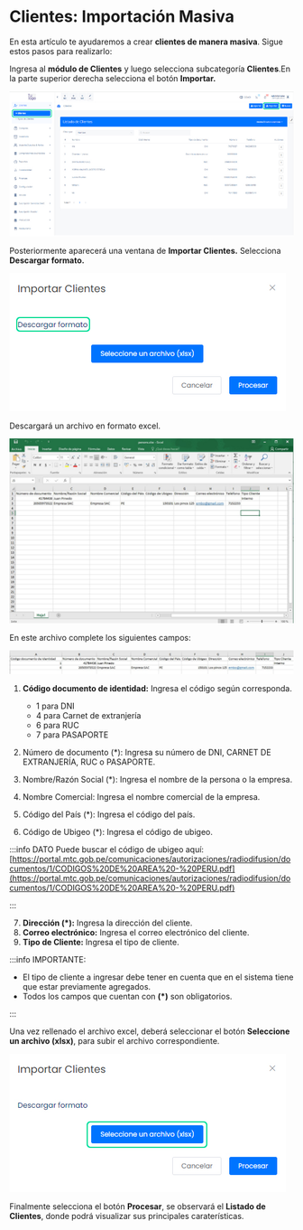 # Clientes: Importación Masiva

En esta artículo te ayudaremos a crear **clientes de manera masiva**. Sigue estos pasos para realizarlo:

Ingresa al **módulo de Clientes** y luego selecciona subcategoría **Clientes**.En la parte superior derecha selecciona el botón **Importar.**

![Alt text](img/Clientes_Importacion_Masiva_01.jpg)

Posteriormente aparecerá una ventana de **Importar Clientes.** Selecciona **Descargar formato.**

![Alt text](img/Clientes_Importacion_Masiva_02.jpg)

Descargará un archivo en formato excel.

![Alt text](img/Clientes_Importacion_Masiva_03.jpg)

En este archivo complete los siguientes campos:

![Alt text](img/Clientes_Importacion_Masiva_04.jpg)

1. **Código documento de identidad:** Ingresa el código según corresponda.
    * 1 para DNI
    * 4 para Carnet de extranjería
    * 6 para RUC
    * 7 para PASAPORTE

2.  Número de documento (*): Ingresa su número de DNI, CARNET DE EXTRANJERÍA, RUC o PASAPORTE.
3.  Nombre/Razón Social (*):  Ingresa el nombre de la persona o la empresa.
4.  Nombre Comercial: Ingresa el nombre comercial de la empresa.
5.  Código del País (*): Ingresa el código del país.
6. Código de Ubigeo (*): Ingresa el código de ubigeo.

:::info DATO
 Puede buscar el código de ubigeo aquí: [https://portal.mtc.gob.pe/comunicaciones/autorizaciones/radiodifusion/documentos/1/CODIGOS%20DE%20AREA%20-%20PERU.pdf](https://portal.mtc.gob.pe/comunicaciones/autorizaciones/radiodifusion/documentos/1/CODIGOS%20DE%20AREA%20-%20PERU.pdf)  

:::

7. **Dirección (*):** Ingresa la dirección del cliente.
8. **Correo electrónico:** Ingresa el correo electrónico del cliente.
9. **Tipo de Cliente:** Ingresa el tipo de cliente.

:::info IMPORTANTE:

* El tipo de cliente a ingresar debe tener en cuenta que en el sistema tiene que estar previamente agregados.
* Todos los campos que cuentan con **(*)** son obligatorios.

:::

Una vez rellenado el archivo excel, deberá seleccionar el botón **Seleccione un archivo (xlsx)**, para subir el archivo correspondiente.

![Alt text](img/Clientes_Importacion_Masiva_05.jpg)

Finalmente selecciona el botón **Procesar**, se observará el **Listado de Clientes**, donde podrá visualizar sus principales caraterísticas.
